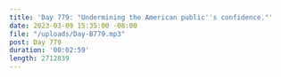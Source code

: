 ```yaml
---
title: 'Day 779: "Undermining the American public''s confidence."'
date: 2023-03-09 15:35:00 -08:00
file: "/uploads/Day-B779.mp3"
post: Day 779
duration: '00:02:59'
length: 2712839
---
```


